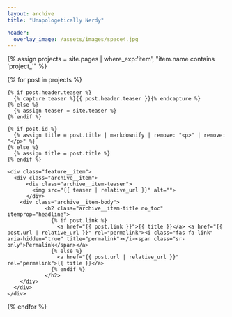 ```yaml
---
layout: archive
title: "Unapologetically Nerdy"

header:
  overlay_image: /assets/images/space4.jpg
---
```


{% assign projects = site.pages | where_exp:'item', "item.name contains 'project_'" %}
<div class="feature__wrapper">
  {% for post in projects %}

    {% if post.header.teaser %}
      {% capture teaser %}{{ post.header.teaser }}{% endcapture %}
    {% else %}
      {% assign teaser = site.teaser %}
    {% endif %}
    
    {% if post.id %}
      {% assign title = post.title | markdownify | remove: "<p>" | remove: "</p>" %}
    {% else %}
      {% assign title = post.title %}
    {% endif %}

    <div class="feature__item">
      <div class="archive__item">
          <div class="archive__item-teaser">
            <img src="{{ teaser | relative_url }}" alt="">
          </div>
        <div class="archive__item-body">
                <h2 class="archive__item-title no_toc" itemprop="headline">
                  {% if post.link %}
                    <a href="{{ post.link }}">{{ title }}</a> <a href="{{ post.url | relative_url }}" rel="permalink"><i class="fas fa-link" aria-hidden="true" title="permalink"></i><span class="sr-only">Permalink</span></a>
                  {% else %}
                    <a href="{{ post.url | relative_url }}" rel="permalink">{{ title }}</a>
                  {% endif %}
                </h2>
        </div>
      </div>
    </div>
  {% endfor %}
</div>
